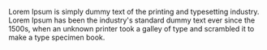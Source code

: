 Lorem Ipsum is simply dummy text of the printing and typesetting
industry. Lorem Ipsum has been the industry's standard dummy text
ever since the 1500s, when an unknown printer took a galley of
type and scrambled it to make a type specimen book. 
